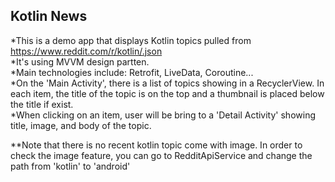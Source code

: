 ## Kotlin News
*This is a demo app that displays Kotlin topics pulled from https://www.reddit.com/r/kotlin/.json  
*It's using MVVM design partten.  
*Main technologies include: Retrofit, LiveData, Coroutine...  
*On the 'Main Activity', there is a list of topics showing in a RecyclerView. In each item, the title of the topic is on the top and a thumbnail is placed below the title if exist.  
*When clicking on an item, user will be bring to a 'Detail Activity' showing title, image, and body of the topic.  

**Note that there is no recent kotlin topic come with image. In order to check the image feature, you can go to RedditApiService and change the path from 'kotlin' to 'android'
